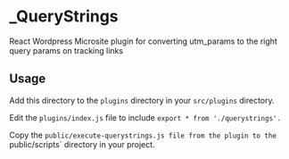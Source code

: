# _QueryStrings
React Wordpress Microsite plugin for converting utm_params to the right query params on tracking links

## Usage
Add this directory to the `plugins` directory in your `src/plugins` directory.

Edit the `plugins/index.js` file to include `export * from './querystrings'.`

Copy the `public/execute-querystrings.js file from the plugin to the `public/scripts` directory in your project.
